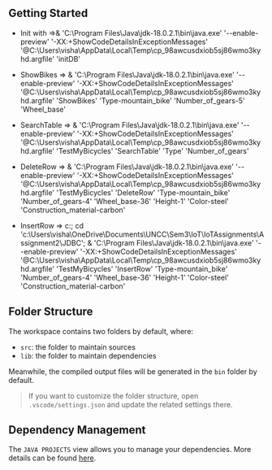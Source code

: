 ## Getting Started
- Init with =>& 'C:\Program Files\Java\jdk-18.0.2.1\bin\java.exe' '--enable-preview' '-XX:+ShowCodeDetailsInExceptionMessages' '@C:\Users\visha\AppData\Local\Temp\cp_98awcusdxiob5sj86wmo3kyhd.argfile' 'initDB'

- ShowBikes => & 'C:\Program Files\Java\jdk-18.0.2.1\bin\java.exe' '--enable-preview' '-XX:+ShowCodeDetailsInExceptionMessages' '@C:\Users\visha\AppData\Local\Temp\cp_98awcusdxiob5sj86wmo3kyhd.argfile' 'ShowBikes' 'Type-mountain_bike' 'Number_of_gears-5' 'Wheel_base'

- SearchTable => & 'C:\Program Files\Java\jdk-18.0.2.1\bin\java.exe' '--enable-preview' '-XX:+ShowCodeDetailsInExceptionMessages' '@C:\Users\visha\AppData\Local\Temp\cp_98awcusdxiob5sj86wmo3kyhd.argfile' 'TestMyBicycles' 'SearchTable' 'Type' 'Number_of_gears' 

- DeleteRow => & 'C:\Program Files\Java\jdk-18.0.2.1\bin\java.exe' '--enable-preview' '-XX:+ShowCodeDetailsInExceptionMessages' '@C:\Users\visha\AppData\Local\Temp\cp_98awcusdxiob5sj86wmo3kyhd.argfile' 'TestMyBicycles' 'DeleteRow' 'Type-mountain_bike' 'Number_of_gears-4' 'Wheel_base-36' 'Height-1' 'Color-steel' 'Construction_material-carbon'

- InsertRow => c:; cd 'c:\Users\visha\OneDrive\Documents\UNCC\Sem3\IoT\IoTAssignments\Assignment2\JDBC'; & 'C:\Program Files\Java\jdk-18.0.2.1\bin\java.exe' '--enable-preview' '-XX:+ShowCodeDetailsInExceptionMessages' '@C:\Users\visha\AppData\Local\Temp\cp_98awcusdxiob5sj86wmo3kyhd.argfile' 'TestMyBicycles' 'InsertRow' 'Type-mountain_bike' 'Number_of_gears-4' 'Wheel_base-36' 'Height-1' 'Color-steel' 'Construction_material-carbon' 

## Folder Structure

The workspace contains two folders by default, where:

- `src`: the folder to maintain sources
- `lib`: the folder to maintain dependencies

Meanwhile, the compiled output files will be generated in the `bin` folder by default.

> If you want to customize the folder structure, open `.vscode/settings.json` and update the related settings there.

## Dependency Management

The `JAVA PROJECTS` view allows you to manage your dependencies. More details can be found [here](https://github.com/microsoft/vscode-java-dependency#manage-dependencies).